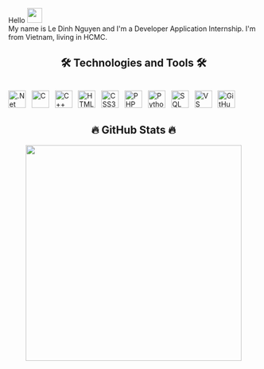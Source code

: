 Hello <img src="https://raw.githubusercontent.com/MartinHeinz/MartinHeinz/master/wave.gif" width="30px">
<br> My name is Le Dinh Nguyen and I'm a Developer Application Internship. I'm from Vietnam, living in HCMC.

<h2 align="center">
    🛠 Technologies and Tools 🛠</h2>
<br>
<span><img src="https://cdn.jsdelivr.net/gh/devicons/devicon/icons/dotnetcore/dotnetcore-original.svg" height="35" title=".Net" /></span> &nbsp;
<span><img src="https://cdn.jsdelivr.net/gh/devicons/devicon/icons/c/c-original.svg" height="35" title="C" /></span> &nbsp;
<span><img src="https://cdn.jsdelivr.net/gh/devicons/devicon/icons/cplusplus/cplusplus-original.svg" height="35" title="C++" /></span> &nbsp;
<!-- <span><img src="https://cdn.jsdelivr.net/gh/devicons/devicon/icons/java/java-original.svg" height="35" title="Java" /></span> &nbsp; -->
<span><img src="https://cdn.jsdelivr.net/gh/devicons/devicon/icons/html5/html5-original.svg" height="35" title="HTML5" /></span> &nbsp;
<span><img src="https://cdn.jsdelivr.net/gh/devicons/devicon/icons/css3/css3-original.svg" height="35" title="CSS3" /></span> &nbsp;
<!-- <span><img src="https://cdn.jsdelivr.net/gh/devicons/devicon/icons/javascript/javascript-original.svg" height="35" title="JavaScript" /></span> &nbsp; -->
<span><img src="https://cdn.jsdelivr.net/gh/devicons/devicon/icons/php/php-original.svg" height="35" title="PHP" /></span> &nbsp;
<span><img src="https://cdn.jsdelivr.net/gh/devicons/devicon/icons/python/python-original.svg" height="35" title="Python" /></span> &nbsp;
<span><img src="https://cdn.jsdelivr.net/gh/devicons/devicon/icons/microsoftsqlserver/microsoftsqlserver-plain.svg" height="35" title="SQL" /></span> &nbsp;
<span><img src="https://cdn.jsdelivr.net/gh/devicons/devicon/icons/vscode/vscode-original.svg" height="35" title="VS Code" /></span> &nbsp;
<span><img src="https://cdn.jsdelivr.net/gh/devicons/devicon/icons/github/github-original.svg" height="35" title="GitHub" /></span> &nbsp;
<h2 align="center">🔥 GitHub Stats 🔥</h2>
<div align=center>
    <!-- <a href="#" title="Le Dinh Nguyen">
        <img width="315" align="center" src="https://github-readme-stats.vercel.app/api/top-langs/?username=Karama000&hide=c%23,powershell,Mathematica,Ruby,Objective-C,Objective-C%2b%2b,Cuda&title_color=61dafb&text_color=ffffff&icon_color=61dafb&bg_color=20232a&langs_count=8&layout=compact&border_color=61dafb&hide_border=true"
        />
    </a> -->
    <a href="#" title="Le Dinh Nguyen">
        <img align="center" width="434" src="https://github-readme-stats.vercel.app/api?username=Karama000&show_icons=true&theme=react&border_color=61dafb&hide_border=true" />
    </a>
</div>
